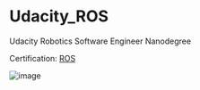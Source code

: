 # Udacity_ROS
Udacity Robotics Software Engineer Nanodegree

Certification: [ROS](confirm.udacity.com/e/a25955f8-1f60-11ee-92a0-b701df591ba1)

![image](https://github.com/KishanBillava/Udacity_ROS/assets/84302215/f8bd429e-54fe-4320-b5a0-0b0504ab9f89)
